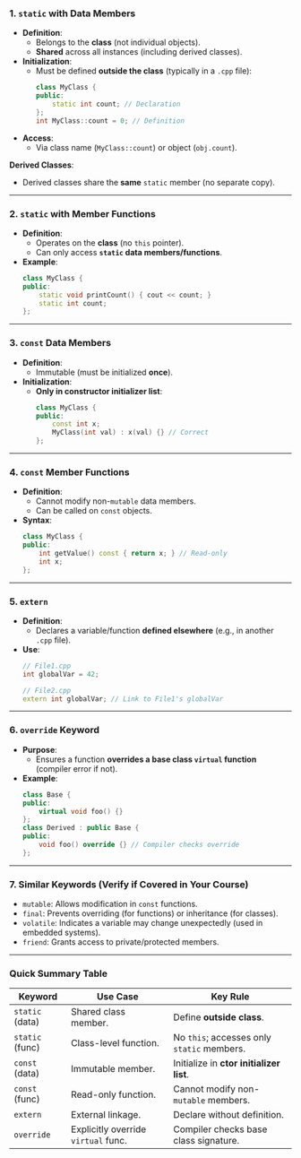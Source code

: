 ### **1. `static` with Data Members**  
- **Definition**:  
  - Belongs to the **class** (not individual objects).  
  - **Shared** across all instances (including derived classes).  
- **Initialization**:  
  - Must be defined **outside the class** (typically in a `.cpp` file):  
    ```cpp
    class MyClass {
    public:
        static int count; // Declaration
    };
    int MyClass::count = 0; // Definition
    ```  
- **Access**:  
  - Via class name (`MyClass::count`) or object (`obj.count`).  

**Derived Classes**:  
- Derived classes share the **same** `static` member (no separate copy).  

---

### **2. `static` with Member Functions**  
- **Definition**:  
  - Operates on the **class** (no `this` pointer).  
  - Can only access **`static` data members/functions**.  
- **Example**:  
  ```cpp
  class MyClass {
  public:
      static void printCount() { cout << count; }
      static int count;
  };
  ```

---

### **3. `const` Data Members**  
- **Definition**:  
  - Immutable (must be initialized **once**).  
- **Initialization**:  
  - **Only in constructor initializer list**:  
    ```cpp
    class MyClass {
    public:
        const int x;
        MyClass(int val) : x(val) {} // Correct
    };
    ```

---

### **4. `const` Member Functions**  
- **Definition**:  
  - Cannot modify non-`mutable` data members.  
  - Can be called on `const` objects.  
- **Syntax**:  
  ```cpp
  class MyClass {
  public:
      int getValue() const { return x; } // Read-only
      int x;
  };
  ```

---

### **5. `extern`**  
- **Definition**:  
  - Declares a variable/function **defined elsewhere** (e.g., in another `.cpp` file).  
- **Use**:  
  ```cpp
  // File1.cpp
  int globalVar = 42;

  // File2.cpp
  extern int globalVar; // Link to File1's globalVar
  ```

---

### **6. `override` Keyword**  
- **Purpose**:  
  - Ensures a function **overrides a base class `virtual` function** (compiler error if not).  
- **Example**:  
  ```cpp
  class Base {
  public:
      virtual void foo() {}
  };
  class Derived : public Base {
  public:
      void foo() override {} // Compiler checks override
  };
  ```

---

### **7. Similar Keywords (Verify if Covered in Your Course)**  
- `mutable`: Allows modification in `const` functions.  
- `final`: Prevents overriding (for functions) or inheritance (for classes).  
- `volatile`: Indicates a variable may change unexpectedly (used in embedded systems).  
- `friend`: Grants access to private/protected members.  

---

### **Quick Summary Table**  
| **Keyword**   | **Use Case**                          | **Key Rule**                                  |
|--------------|--------------------------------------|---------------------------------------------|
| `static` (data) | Shared class member.               | Define **outside class**.                   |
| `static` (func) | Class-level function.              | No `this`; accesses only `static` members.  |
| `const` (data)  | Immutable member.                  | Initialize in **ctor initializer list**.     |
| `const` (func)  | Read-only function.                | Cannot modify non-`mutable` members.        |
| `extern`        | External linkage.                  | Declare without definition.                 |
| `override`      | Explicitly override `virtual` func. | Compiler checks base class signature.       |
